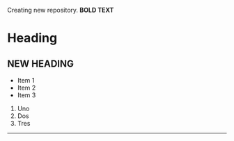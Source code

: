 Creating new repository.
**BOLD TEXT**
# Heading
## NEW HEADING
* Item 1
* Item 2
* Item 3
1. Uno
2. Dos
3. Tres
---
